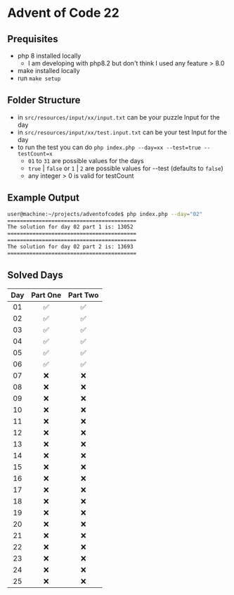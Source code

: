 # Advent of Code 22

## Prequisites
* php 8 installed locally
  * I am developing with php8.2 but don't think I used any feature > 8.0
* make installed locally
* run `make setup`

## Folder Structure
* in `src/resources/input/xx/input.txt` can be your puzzle Input for the day
* in `src/resources/input/xx/test.input.txt` can be your test Input for the day
* to run the test you can do `php index.php --day=xx --test=true --testCount=x`
  * `01` to `31` are possible values for the days
  * `true` | `false` or `1` | `2` are possible values for --test (defaults to `false`)
  * any integer > 0 is valid for testCount

## Example Output

```bash
user@machine:~/projects/adventofcode$ php index.php --day="02"
=========================================
The solution for day 02 part 1 is: 13052
=========================================
=========================================
The solution for day 02 part 2 is: 13693
=========================================
```

## Solved Days
| Day | Part One | Part Two |
|:---:|:--------:|:--------:|
| 01  |    ✅     |    ✅     |
| 02  |    ✅     |    ✅     |
| 03  |    ✅     |    ✅     |
| 04  |    ✅     |    ✅     |
| 05  |    ✅     |    ✅     |
| 06  |    ✅     |    ✅     |
| 07  |    ❌     |    ❌     |
| 08  |    ❌     |    ❌     |
| 09  |    ❌     |    ❌     |
| 10  |    ❌     |    ❌     |
| 11  |    ❌     |    ❌     |
| 12  |    ❌     |    ❌     |
| 13  |    ❌     |    ❌     |
| 14  |    ❌     |    ❌     |
| 15  |    ❌     |    ❌     |
| 16  |    ❌     |    ❌     |
| 17  |    ❌     |    ❌     |
| 18  |    ❌     |    ❌     |
| 19  |    ❌     |    ❌     |
| 20  |    ❌     |    ❌     |
| 21  |    ❌     |    ❌     |
| 22  |    ❌     |    ❌     |
| 23  |    ❌     |    ❌     |
| 24  |    ❌     |    ❌     |
| 25  |    ❌     |    ❌     |